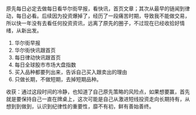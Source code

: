 原先每日必定去做每日看华尔街早报，看快讯，首页文章；其次从最早的链闻到律动，每日必看。后续因为投资爆掉了，经历了一段痛苦时期，导致我不能做交易，所以快一年没有去看任何投资资讯，远离了原先的圈子，不过现在已经收拾好情绪，从新出发。

1. 华尔街早报
2. 华尔街快讯跟首页
3. 每日律动快讯跟首页
4. 每日全球股市市场大盘指数
5. 买入品种都要列出来，告诉自己买入跟卖出的理由
6. 只做长期，不做短期，去掉短期品种。

收获：通过这段时间的冷静，也知道了自己原先策略的风险点，如果想要赢，首先就是要保持自己一直在牌桌上，这次可能是自己从激进短线投资走向长期持有，从想到到做到，认识到纪律性的重要性，靡不有初，鲜有善始善终。